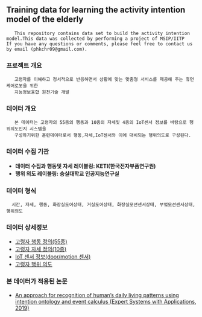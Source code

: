 ## Training data for learning the activity intention model of the elderly
```description01
   This repository contains data set to build the activity intention model.This data was collected by performing a project of MSIP/IITP    If you have any questions or comments, please feel free to contact us by email (phkchr09@gmail.com).
```

### 프로젝트 개요
```description02
   고령자를 이해하고 정서적으로 반응하면서 상황에 맞는 맞춤형 서비스를 제공해 주는 휴먼케어로봇을 위한 
   지능정보융합 원천기술 개발 
```

### 데이터 개요
```description03
   본 데이터는 고령자의 55종의 행동과 10종의 자세및 4종의 IoT센서 정보를 바탕으로 행위의도인지 시스템을
   구성하기위한 훈련데이터로서 행동,자세,IoT센서와 이에 대비되는 행위의도로 구성된다.
```
 
### 데이터 수집 기관
 * __데이터 수집과 행동및 자세 레이블링: KETI(한국전자부품연구원)__
 * __행위 의도 레이블링: 숭실대학교 인공지능연구실__

### 데이터 형식
 ```description06
   시간, 자세, 행동, 화장실도어상태, 거실도어상태, 화장실모션센서상태, 부엌모션센서상태, 행위의도
 ```
 
### 데이터 상세정보
 * [고령자 행동 정의(55종)](https://github.com/ssu0221/AIR_TrainingDataSet/blob/master/data_description/Action/README.md)
 * [고령자 자세 정의(10종)](https://github.com/ssu0221/AIR_TrainingDataSet/blob/master/data_description/Pose/README.md)
 * [IoT 센서 정보(door/motion 센서)](https://github.com/ssu0221/AIR_TrainingDataSet/blob/master/data_description/IoT/README.md)
 * [고령자 행위 의도](https://github.com/ssu0221/AIR_TrainingDataSet/blob/master/data_description/Activity_Intention/README.md)

### 본 데이터가 적용된 논문
 * [An approach for recognition of human’s daily living patterns using intention ontology and event calculus (Expert Systems with Applications, 2019)](https://www.sciencedirect.com/science/article/pii/S0957417419302349?via%3Dihub)
 
 
 
 

